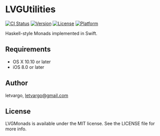 # LVGUtilities

[![CI Status](http://img.shields.io/travis/letvargo/LVGMonads.svg?style=flat)](https://travis-ci.org/letvargo/LVGMonads)
[![Version](https://img.shields.io/cocoapods/v/LVGMonads.svg?style=flat)](http://cocoapods.org/pods/LVGMonads)
[![License](https://img.shields.io/cocoapods/l/LVGMonads.svg?style=flat)](http://cocoapods.org/pods/LVGMonads)
[![Platform](https://img.shields.io/cocoapods/p/LVGMonads.svg?style=flat)](http://cocoapods.org/pods/LVGMonads)

Haskell-style Monads implemented in Swift.

## Requirements

- OS X 10.10 or later
- iOS 8.0 or later

## Author

letvargo, letvargo@gmail.com

## License

LVGMonads is available under the MIT license. See the LICENSE file for more info.